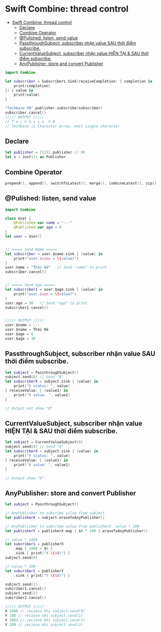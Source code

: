 # Swift Combine: thread control

- [Swift Combine: thread control](#swift-combine-thread-control)
  - [Declare](#declare)
  - [Combine Operator](#combine-operator)
  - [@Pulished: listen, send value](#pulished-listen-send-value)
  - [PassthroughSubject, subscriber nhận value SAU thời điểm subscribe.](#passthroughsubject-subscriber-nhận-value-sau-thời-điểm-subscribe)
  - [CurrentValueSubject, subscriber nhận value HIỆN TẠI \& SAU thời điểm subscribe.](#currentvaluesubject-subscriber-nhận-value-hiện-tại--sau-thời-điểm-subscribe)
  - [AnyPublisher: store and convert Publisher](#anypublisher-store-and-convert-publisher)


```swift
import Combine

let subscriber = Subscribers.Sink(receiveCompletion: { completion in
    print(completion)
}) { value in
    print(value)
}

"Techbase VN".publisher.subscribe(subscriber) 
subscriber.cancel()
///// OUTPUT /////
// T e c h b a s e  V N
// Techbase is Character Array, emit single character
```

## Declare

```swift
let publisher = [123].publisher // OK
let x = Just(1) as Publisher
```

## Combine Operator

```swift
prepend(), append(), switchToLatest(), merge(), combineLatest(), zip()
```

## @Pulished: listen, send value

```swift
import Combine

class User {
    @Published var name = "---" 
    @Published var age = 0
}
let user = User()


// ===== Send Name =====
let subscriber = user.$name.sink { (value) in 
    print("user.$name = \(value)")
}
user.name = "Thái Hà"   // Send "name" to print
subscriber.cancel()


// ===== Send Age =====
let subscriber1 = user.$age.sink { (value) in 
    print("user.$age = \(value)")
}
user.age = 30   // Send "age" to print
subscriber1.cancel()


///// OUTPUT ///// 
user.$name = --- 
user.$name = Thái Hà 
user.$age = 0 
user.$age = 30
```

## PassthroughSubject, subscriber nhận value SAU thời điểm subscribe.

```swift
let subject = PassthroughSubject()
subject.send(0) // Send "0"
let subscriberX = subject.sink { (value) in 
    print("X status: ", value)
} receiveValue: { (value1) in 
    print("X value: ", value1)
}

// Output not show "0"
```

## CurrentValueSubject, subscriber nhận value HIỆN TẠI & SAU thời điểm subscribe.

```swift
let subject = CurrentValueSubject(0)
subject.send(0) // Send "0"
let subscriberX = subject.sink { (value) in 
    print("X status: ", value)
} receiveValue: { (value1) in 
    print("X value: ", value1)
}

// Output show "0"
```

## AnyPublisher: store and convert Publisher

```swift
let subject = PassthroughSubject() 

// AnyPublisher to subcribe value from subject
let publisherX = subject.eraseToAnyPublisher()

// AnyPublisher to subcribe value from publisherX. value * 100
let publisherY = publisherX.map { $0 * 100 }.eraseToAnyPublisher()

// value * 1000
let subcriber1 = publisherX
    .map { 1000 + $0 }
    .sink { print("X \($0)") }
subject.send(0)

// value * 100
let subcriber2 = publisherY
    .sink { print("Y \($0)") }

subject.send(1) 
subcriber1.cancel() 
subject.send(2) 
subcriber2.cancel()

///// OUTPUT /////
X 1000 // recieve khi subject.send(0) 
Y 100 // recieve khi subject.send(1) 
X 1001 // recieve khi subject.send(1)
Y 200 // recieve khi subject.send(2)
```

